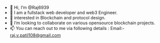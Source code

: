 - 👋 Hi, I’m @Raj6939
- 👀 I am a fullstack web developer and web3 Engineer.
- 🌱 interested in Blockchain and protocol design.
- 💞️ I’m looking to collaborate on various opensource blockchain projects.
- 📫 You can reach out to me via following details :
Email:- raj.v.patil108@gmail.com

<!---
Raj6939/Raj6939 is a ✨ special ✨ repository because its `README.md` (this file) appears on your GitHub profile.
You can click the Preview link to take a look at your changes.
--->
